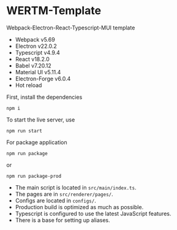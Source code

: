 # WERTM-Template

Webpack-Electron-React-Typescript-MUI template

- Webpack v5.69
- Electron v22.0.2
- Typescript v4.9.4
- React v18.2.0
- Babel v7.20.12
- Material UI v5.11.4
- Electron-Forge v6.0.4
- Hot reload

First, install the dependencies

```npm
npm i
```

To start the live server, use

```npm
npm run start
```

For package application

```npm
npm run package
```

or

```npm
npm run package-prod
```

- The main script is located in `src/main/index.ts`.
- The pages are in `src/renderer/pages/`.
- Сonfigs are located in `configs/`.
- Production build is optimized as much as possible.
- Typescript is configured to use the latest JavaScript features.
- There is a base for setting up aliases.

